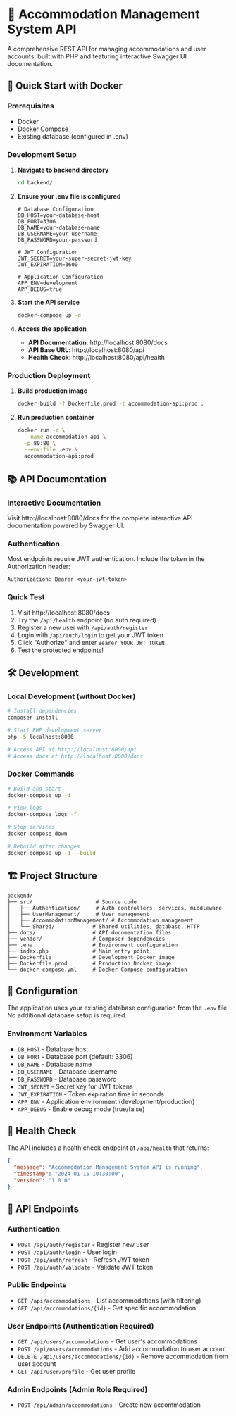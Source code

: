 # 🏨 Accommodation Management System API

A comprehensive REST API for managing accommodations and user accounts, built with PHP and featuring interactive Swagger UI documentation.

## 🚀 Quick Start with Docker

### Prerequisites
- Docker
- Docker Compose
- Existing database (configured in .env)

### Development Setup

1. **Navigate to backend directory**
   ```bash
   cd backend/
   ```

2. **Ensure your .env file is configured**
   ```env
   # Database Configuration
   DB_HOST=your-database-host
   DB_PORT=3306
   DB_NAME=your-database-name
   DB_USERNAME=your-username
   DB_PASSWORD=your-password

   # JWT Configuration
   JWT_SECRET=your-super-secret-jwt-key
   JWT_EXPIRATION=3600

   # Application Configuration
   APP_ENV=development
   APP_DEBUG=true
   ```

3. **Start the API service**
   ```bash
   docker-compose up -d
   ```

4. **Access the application**
   - **API Documentation**: http://localhost:8080/docs
   - **API Base URL**: http://localhost:8080/api
   - **Health Check**: http://localhost:8080/api/health

### Production Deployment

1. **Build production image**
   ```bash
   docker build -f Dockerfile.prod -t accommodation-api:prod .
   ```

2. **Run production container**
   ```bash
   docker run -d \
     --name accommodation-api \
     -p 80:80 \
     --env-file .env \
     accommodation-api:prod
   ```

## 📚 API Documentation

### Interactive Documentation
Visit http://localhost:8080/docs for the complete interactive API documentation powered by Swagger UI.

### Authentication
Most endpoints require JWT authentication. Include the token in the Authorization header:
```
Authorization: Bearer <your-jwt-token>
```

### Quick Test
1. Visit http://localhost:8080/docs
2. Try the `/api/health` endpoint (no auth required)
3. Register a new user with `/api/auth/register`
4. Login with `/api/auth/login` to get your JWT token
5. Click "Authorize" and enter `Bearer YOUR_JWT_TOKEN`
6. Test the protected endpoints!

## 🛠️ Development

### Local Development (without Docker)
```bash
# Install dependencies
composer install

# Start PHP development server
php -S localhost:8000

# Access API at http://localhost:8000/api
# Access docs at http://localhost:8000/docs
```

### Docker Commands
```bash
# Build and start
docker-compose up -d

# View logs
docker-compose logs -f

# Stop services
docker-compose down

# Rebuild after changes
docker-compose up -d --build
```

## 🏗️ Project Structure
```
backend/
├── src/                    # Source code
│   ├── Authentication/     # Auth controllers, services, middleware
│   ├── UserManagement/     # User management
│   ├── AccommodationManagement/ # Accommodation management
│   └── Shared/            # Shared utilities, database, HTTP
├── docs/                  # API documentation files
├── vendor/                # Composer dependencies
├── .env                   # Environment configuration
├── index.php              # Main entry point
├── Dockerfile             # Development Docker image
├── Dockerfile.prod        # Production Docker image
└── docker-compose.yml     # Docker Compose configuration
```

## 🔧 Configuration

The application uses your existing database configuration from the `.env` file. No additional database setup is required.

### Environment Variables
- `DB_HOST` - Database host
- `DB_PORT` - Database port (default: 3306)
- `DB_NAME` - Database name
- `DB_USERNAME` - Database username
- `DB_PASSWORD` - Database password
- `JWT_SECRET` - Secret key for JWT tokens
- `JWT_EXPIRATION` - Token expiration time in seconds
- `APP_ENV` - Application environment (development/production)
- `APP_DEBUG` - Enable debug mode (true/false)

## 🚦 Health Check

The API includes a health check endpoint at `/api/health` that returns:
```json
{
  "message": "Accommodation Management System API is running",
  "timestamp": "2024-01-15 10:30:00",
  "version": "1.0.0"
}
```

## 📝 API Endpoints

### Authentication
- `POST /api/auth/register` - Register new user
- `POST /api/auth/login` - User login
- `POST /api/auth/refresh` - Refresh JWT token
- `POST /api/auth/validate` - Validate JWT token

### Public Endpoints
- `GET /api/accommodations` - List accommodations (with filtering)
- `GET /api/accommodations/{id}` - Get specific accommodation

### User Endpoints (Authentication Required)
- `GET /api/users/accommodations` - Get user's accommodations
- `POST /api/users/accommodations` - Add accommodation to user account
- `DELETE /api/users/accommodations/{id}` - Remove accommodation from user account
- `GET /api/user/profile` - Get user profile

### Admin Endpoints (Admin Role Required)
- `POST /api/admin/accommodations` - Create new accommodation